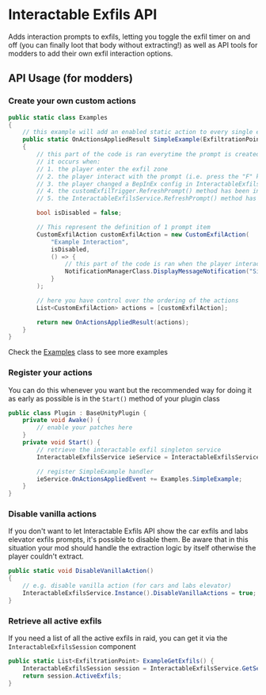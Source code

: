 # Interactable Exfils API

Adds interaction prompts to exfils, letting you toggle the exfil timer on and off (you can finally loot that body without extracting!) as well as API tools for modders to add their own exfil interaction options.

## API Usage (for modders)


### Create your own custom actions

```cs
public static class Examples
{
    // this example will add an enabled static action to every single extract in the game
    public static OnActionsAppliedResult SimpleExample(ExfiltrationPoint exfil, CustomExfilTrigger customExfilTrigger, bool exfilIsAvailableToPlayer)
    {
        // this part of the code is ran everytime the prompt is created/refreshed
        // it occurs when:
        // 1. the player enter the exfil zone
        // 2. the player interact with the prompt (i.e. press the "F" key)
        // 3. the player changed a BepInEx config in InteractableExfilsAPI
        // 4. the customExfilTrigger.RefreshPrompt() method has been invoked
        // 5. the InteractableExfilsService.RefreshPrompt() method has been invoked

        bool isDisabled = false;

        // This represent the definition of 1 prompt item
        CustomExfilAction customExfilAction = new CustomExfilAction(
            "Example Interaction",
            isDisabled,
            () => {
                // this part of the code is ran when the player interact with this prompt item
                NotificationManagerClass.DisplayMessageNotification("Simple Interaction Example Selected!");
            }
        );

        // here you have control over the ordering of the actions
        List<CustomExfilAction> actions = [customExfilAction];

        return new OnActionsAppliedResult(actions);
    }
}
```

Check the [Examples](./Examples.cs) class to see more examples

### Register your actions

You can do this whenever you want but the recommended way for doing it as early as possible is in the `Start()` method of your plugin class

```cs
public class Plugin : BaseUnityPlugin {
    private void Awake() {
        // enable your patches here
    }
    private void Start() {
        // retrieve the interactable exfil singleton service
        InteractableExfilsService ieService = InteractableExfilsService.Instance();

        // register SimpleExample handler
        ieService.OnActionsAppliedEvent += Examples.SimpleExample;
    }
}
```

### Disable vanilla actions
If you don't want to let Interactable Exfils API show the car exfils and labs elevator exfils prompts, it's possible to disable them. Be aware that in this situation your mod should handle the extraction logic by itself otherwise the player couldn't extract.

```cs
public static void DisableVanillaAction()
{
    // e.g. disable vanilla action (for cars and labs elevator)
    InteractableExfilsService.Instance().DisableVanillaActions = true;
}
```

### Retrieve all active exfils

If you need a list of all the active exfils in raid, you can get it via the `InteractableExfilsSession` component

```cs
public static List<ExfiltrationPoint> ExampleGetExfils() {
    InteractableExfilsSession session = InteractableExfilsService.GetSession();
    return session.ActiveExfils;
}
```